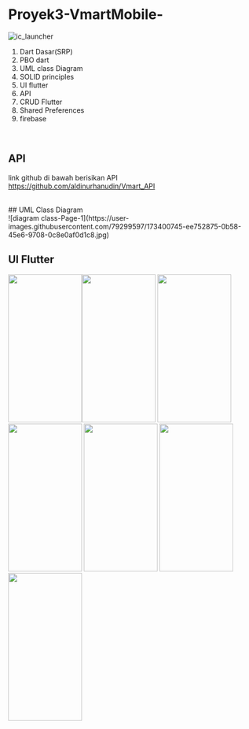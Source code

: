# Proyek3-VmartMobile-
![ic_launcher](https://user-images.githubusercontent.com/79299597/173383853-404d69b0-1fbd-43f5-a0ff-e001991d294d.png)


<ol>
  <li>Dart Dasar(SRP)</li>
  <li>PBO dart</li>
  <li>UML class Diagram</li>
  <li>SOLID principles</li>
  <li>UI flutter</li>
  <li>API</li>
  <li>CRUD Flutter</li>
  <li>Shared Preferences</li>
  <li>firebase</li>
</ol>
<br>

## API
link github di bawah berisikan API
<br>
https://github.com/aldinurhanudin/Vmart_API


<br>
## UML Class Diagram <br>
![diagram class-Page-1](https://user-images.githubusercontent.com/79299597/173400745-ee752875-0b58-45e6-9708-0c8e0af0d1c8.jpg)


<br>



## UI Flutter
<img src="https://github.com/aldinurhanudin/Proyek3-VmartMobile-/blob/main/Vmart/login/assets/favorite.jpg" height="300" width="150"><img src="https://github.com/aldinurhanudin/Proyek3-VmartMobile-/blob/main/Vmart/login/assets/login.jpg" height="300" width="150">
<img src="https://github.com/aldinurhanudin/Proyek3-VmartMobile-/blob/main/Vmart/login/assets/allproduk.jpg" height="300" width="150">
<img src="https://github.com/aldinurhanudin/Proyek3-VmartMobile-/blob/main/Vmart/login/assets/detailproduk.jpg" height="300" width="150">
<img src="https://github.com/aldinurhanudin/Proyek3-VmartMobile-/blob/main/Vmart/login/assets/keranjang.jpg" height="300" width="150">
<img src="https://github.com/aldinurhanudin/Proyek3-VmartMobile-/blob/main/Vmart/login/assets/profile.jpg" height="300" width="150">
<img src="https://github.com/aldinurhanudin/Proyek3-VmartMobile-/blob/main/Vmart/login/assets/bantuan.jpeg" height="300" width="150">
<br>


<br>


